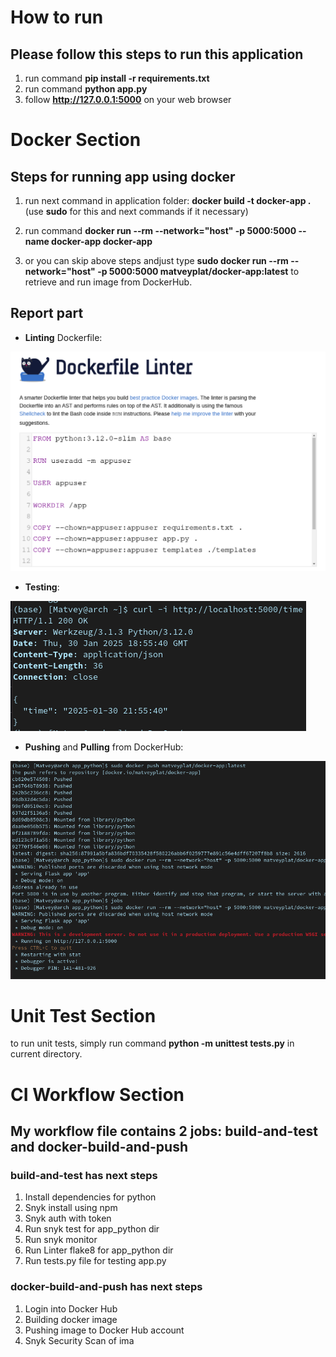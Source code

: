 # How to run

## Please follow this steps to run this application

1. run command **pip install -r requirements.txt**
2. run command **python app.py**
3. follow **<http://127.0.0.1:5000>** on your web browser

# Docker Section

## Steps for running app using docker

1. run next command in application folder:  **docker build -t docker-app .** (use **sudo** for this and next commands if it necessary)

2. run command **docker run --rm --network="host" -p 5000:5000 --name docker-app docker-app**

3. or you can skip above steps andjust type **sudo docker run --rm --network="host" -p 5000:5000 matveyplat/docker-app\:latest** to retrieve and run image from DockerHub.

## Report part

- **Linting** Dockerfile:

![Alt text](images/lint.png)

- **Testing**:

![Alt text](images/testing.png)

- **Pushing** and **Pulling** from DockerHub:

![Alt text](images/pushingAndPulling.png)

# Unit Test Section

to run unit tests, simply run command **python -m unittest tests.py** in current directory.

# CI Workflow Section

## My workflow file contains 2 jobs:  build-and-test and docker-build-and-push

### build-and-test has next steps

1. Install dependencies for python
2. Snyk install using npm
3. Snyk auth with token
4. Run snyk test for app_python dir
5. Run snyk monitor
6. Run Linter flake8 for app_python dir
7. Run tests.py file for testing app.py

### docker-build-and-push has next steps

1. Login into Docker Hub
2. Building docker image
3. Pushing image to Docker Hub account
4. Snyk Security Scan of ima
